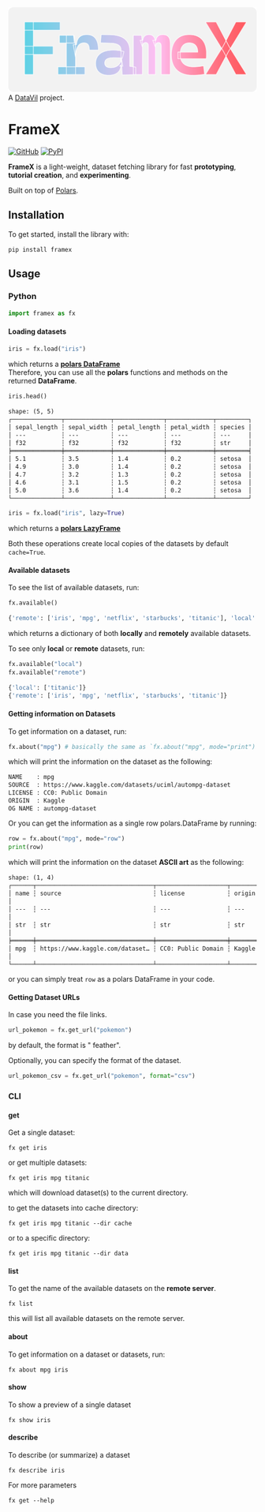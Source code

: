 ![Banner](https://github.com/datavil/framex/blob/master/.github/framex_banner_narrower.png?raw=true)
A [DataVil](https://github.com/datavil) project.

# FrameX

[![GitHub](https://img.shields.io/badge/GitHub-100000?style=flat&logo=github&logoColor=white)](https://github.com/Zaf4/framex) [![PyPI](https://img.shields.io/pypi/v/framex?color=blue)](https://pypi.org/project/framex/)

**FrameX** is a light-weight, dataset fetching library for fast **prototyping**, **tutorial creation**, and **experimenting**.

Built on top of [Polars](https://pola.rs/).

## Installation

To get started, install the library with:

``` shell
pip install framex
```

## Usage

### Python

``` python
import framex as fx
```

#### Loading datasets

``` python
iris = fx.load("iris")
```

which returns a [**polars DataFrame**](https://docs.pola.rs/api/python/stable/reference/dataframe/index.html)\
Therefore, you can use all the **polars** functions and methods on the returned **DataFrame**.

``` python
iris.head()
```

``` text
shape: (5, 5)
┌──────────────┬─────────────┬──────────────┬─────────────┬─────────┐
│ sepal_length ┆ sepal_width ┆ petal_length ┆ petal_width ┆ species │
│ ---          ┆ ---         ┆ ---          ┆ ---         ┆ ---     │
│ f32          ┆ f32         ┆ f32          ┆ f32         ┆ str     │
╞══════════════╪═════════════╪══════════════╪═════════════╪═════════╡
│ 5.1          ┆ 3.5         ┆ 1.4          ┆ 0.2         ┆ setosa  │
│ 4.9          ┆ 3.0         ┆ 1.4          ┆ 0.2         ┆ setosa  │
│ 4.7          ┆ 3.2         ┆ 1.3          ┆ 0.2         ┆ setosa  │
│ 4.6          ┆ 3.1         ┆ 1.5          ┆ 0.2         ┆ setosa  │
│ 5.0          ┆ 3.6         ┆ 1.4          ┆ 0.2         ┆ setosa  │
└──────────────┴─────────────┴──────────────┴─────────────┴─────────┘
```

``` python
iris = fx.load("iris", lazy=True)
```

which returns a [**polars LazyFrame**](https://docs.pola.rs/api/python/stable/reference/lazyframe/index.html)

Both these operations create local copies of the datasets by default `cache=True`.

#### Available datasets

To see the list of available datasets, run:

``` python
fx.available()
```

``` python
{'remote': ['iris', 'mpg', 'netflix', 'starbucks', 'titanic'], 'local': ['titanic']}
```

which returns a dictionary of both **locally** and **remotely** available datasets.

To see only **local** or **remote** datasets, run:

``` python
fx.available("local")
fx.available("remote")
```

``` python
{'local': ['titanic']}
{'remote': ['iris', 'mpg', 'netflix', 'starbucks', 'titanic']}
```

#### Getting information on Datasets

To get information on a dataset, run:

``` python
fx.about("mpg") # basically the same as `fx.about("mpg", mode="print")`
```

which will print the information on the dataset as the following:

``` text
NAME    : mpg
SOURCE  : https://www.kaggle.com/datasets/uciml/autompg-dataset
LICENSE : CC0: Public Domain
ORIGIN  : Kaggle
OG NAME : autompg-dataset
```

Or you can get the information as a single row polars.DataFrame by running:

``` python
row = fx.about("mpg", mode="row")
print(row)
```

which will print the information on the dataset **ASCII art** as the following:

``` text
shape: (1, 4)
┌──────┬─────────────────────────────────┬────────────────────┬────────┐       
│ name ┆ source                          ┆ license            ┆ origin │       
│ ---  ┆ ---                             ┆ ---                ┆ ---    │       
│ str  ┆ str                             ┆ str                ┆ str    │       
╞══════╪═════════════════════════════════╪════════════════════╪════════╡       
│ mpg  ┆ https://www.kaggle.com/dataset… ┆ CC0: Public Domain ┆ Kaggle │       
└──────┴─────────────────────────────────┴────────────────────┴────────┘ 
```

or you can simply treat `row` as a polars DataFrame in your code.

#### Getting Dataset URLs

In case you need the file links.

``` python
url_pokemon = fx.get_url("pokemon")
```

by default, the format is " feather".

Optionally, you can specify the format of the dataset.

``` python
url_pokemon_csv = fx.get_url("pokemon", format="csv")
```

### CLI

#### get

Get a single dataset:

``` shell
fx get iris
```

or get multiple datasets:

``` shell
fx get iris mpg titanic
```

which will download dataset(s) to the current directory.

to get the datasets into cache directory:

``` shell
fx get iris mpg titanic --dir cache
```

or to a specific directory:

``` shell
fx get iris mpg titanic --dir data
```

#### list

To get the name of the available datasets on the **remote server**.

``` shell
fx list
```

this will list all available datasets on the remote server.

#### about

To get information on a dataset or datasets, run:

``` shell
fx about mpg iris
```

#### show

To show a preview of a single dataset

``` shell
fx show iris
```

#### describe

To describe (or summarize) a dataset

``` shell
fx describe iris
```

For more parameters

``` shell
fx get --help
```